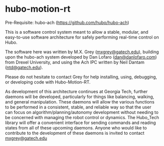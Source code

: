 hubo-motion-rt
==============

Pre-Requisite: hubo-ach (https://github.com/hubo/hubo-ach)

This is a software control system meant to allow a stable, modular, and easy-to-use software architecture for safely performing real-time control on Hubo.

The software here was written by M.X. Grey (mxgrey@gatech.edu), building upon the hubo-ach system developed by Dan Lofaro (dan@danlofaro.com) from Drexel University, and using the Ach IPC written by Neil Dantam (ntd@gatech.edu).

Please do not hesitate to contact Grey for help installing, using, debugging, or developing code with Hubo-Motion-RT.

As development of this architecture continues at Georgia Tech, further daemons will be developed, particularly for things like balancing, walking, and general manipulation. These daemons will allow the various functions to be performed in a consistent, stable, and reliable way so that the user can focus on algorithm/planning/autonomy development without needing to be concerned with managing the robot control or dynamics. The Hubo_Tech library will offer a convenient interface for sending commands and reading states from all of these upcoming daemons. Anyone who would like to contribute to the development of these daemons is invited to contact mxgrey@gatech.edu
